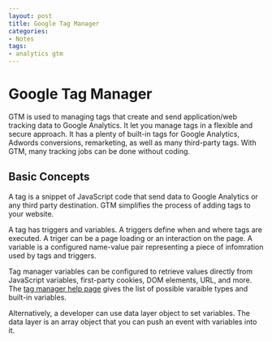 ```yaml
---
layout: post
title: Google Tag Manager
categories:
- Notes
tags:
- analytics gtm
---
```

# Google Tag Manager

GTM is used to managing tags that create and send application/web tracking data to Google Analytics. It let you manage tags in a flexible and secure approach. It has a plenty of built-in tags for Google Analytics, Adwords conversions, remarketing, as well as many third-party tags. With GTM, many tracking jobs can be done without coding.

## Basic Concepts

A tag is a snippet of JavaScript code that send data to Google Analytics or any third party destination. GTM simplifies the process of adding tags to your website.

A tag has triggers and variables. A triggers define when and where tags are executed. A triger can be a page loading or an interaction on the page. A variable is a configured name-value pair representing a piece of infomration used by tags and triggers.

Tag manager variables can be configured to retrieve values directly from JavaScript variables, first-party cookies, DOM elements, URL, and more. The [tag manager help page](https://support.google.com/tagmanager) gives the list of possible varaible types and built-in variables.

Alternatively, a developer can use data layer object to set variables. The data layer is an array object that you can push an event with variables into it.
